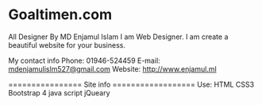 # Goaltimen.com

All Designer By MD Enjamul Islam
I am Web Designer.
I am create a beautiful website for your business.

My contact info
	Phone: 01946-524459
	E-mail: mdenjamulislm527@gmail.com
	Website: http://www.enjamul.ml

================ Site info ==================
Use:
	HTML
	CSS3
	Bootstrap 4
	java script
	jQueary
